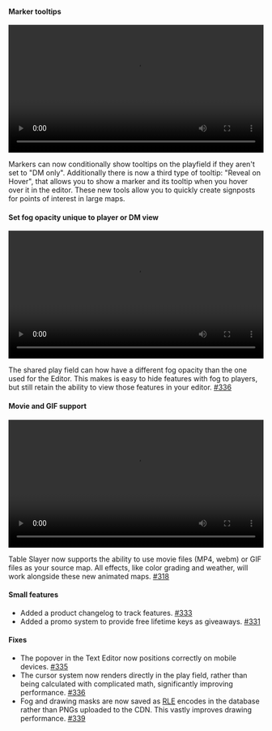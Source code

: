 #### Marker tooltips

<video controls width="100%">
  <source src="https://files.tableslayer.com/changelog/sept-tooltips-demo-web.mp4" type="video/mp4">
  Your browser does not support the video tag.
</video>

Markers can now conditionally show tooltips on the playfield if they aren't set to "DM only". Additionally there is now a third type of tooltip: "Reveal on Hover", that allows you to show a marker and its tooltip when you hover over it in the editor. These new tools allow you to quickly create signposts for points of interest in large maps.

#### Set fog opacity unique to player or DM view

<video controls width="100%">
  <source src="https://files.tableslayer.com/changelog/sept-fog-demo-web.mp4" type="video/mp4">
  Your browser does not support the video tag.
</video>

The shared play field can how have a different fog opacity than the one used for the Editor. This makes is easy to hide features with fog to players, but still retain the ability to view those features in your editor. [#336](https://github.com/Siege-Perilous/tableslayer/pull/336)

#### Movie and GIF support

<video controls width="100%">
  <source src="https://files.tableslayer.com/changelog/sept-movie-demo-web.mp4" type="video/mp4">
  Your browser does not support the video tag.
</video>

Table Slayer now supports the ability to use movie files (MP4, webm) or GIF files as your source map. All effects, like color grading and weather, will work alongside these new animated maps. [#318](https://github.com/Siege-Perilous/tableslayer/pull/318)

#### Small features

- Added a product changelog to track features. [#333](https://github.com/Siege-Perilous/tableslayer/pull/333)
- Added a promo system to provide free lifetime keys as giveaways. [#331](https://github.com/Siege-Perilous/tableslayer/pull/331)

#### Fixes

- The popover in the Text Editor now positions correctly on mobile devices. [#335](https://github.com/Siege-Perilous/tableslayer/pull/335)
- The cursor system now renders directly in the play field, rather than being calculated with complicated math, significantly improving performance. [#336](https://github.com/Siege-Perilous/tableslayer/pull/336)
- Fog and drawing masks are now saved as [RLE](https://en.wikipedia.org/wiki/Run-length_encoding) encodes in the database rather than PNGs uploaded to the CDN. This vastly improves drawing performance. [#339](https://github.com/Siege-Perilous/tableslayer/pull/339)
